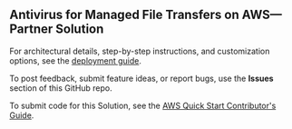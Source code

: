 ## Antivirus for Managed File Transfers on AWS—Partner Solution

For architectural details, step-by-step instructions, and customization options, see the [deployment guide](https://fwd.aws/KQJKn?).

To post feedback, submit feature ideas, or report bugs, use the **Issues** section of this GitHub repo.

To submit code for this Solution, see the [AWS Quick Start Contributor's Guide](https://fwd.aws/NwqYA?).
